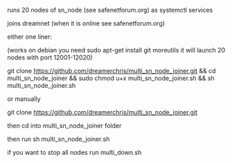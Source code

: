 runs 20 nodes of sn_node (see safenetforum.org) as systemctl services

joins dreamnet (when it is online see safenetforum.org)

either one liner:

(works on debian you need sudo apt-get install git moreutils it will launch 20 nodes with port 12001-12020)

git clone https://github.com/dreamerchris/multi_sn_node_joiner.git && cd multi_sn_node_joiner && sudo chmod u+x multi_sn_node_joiner.sh && sh multi_sn_node_joiner.sh


or manually

git clone https://github.com/dreamerchris/multi_sn_node_joiner.git

then cd into multi_sn_node_joiner folder

then run sh multi_sn_node_joiner.sh

if you want to stop all nodes run multi_down.sh
